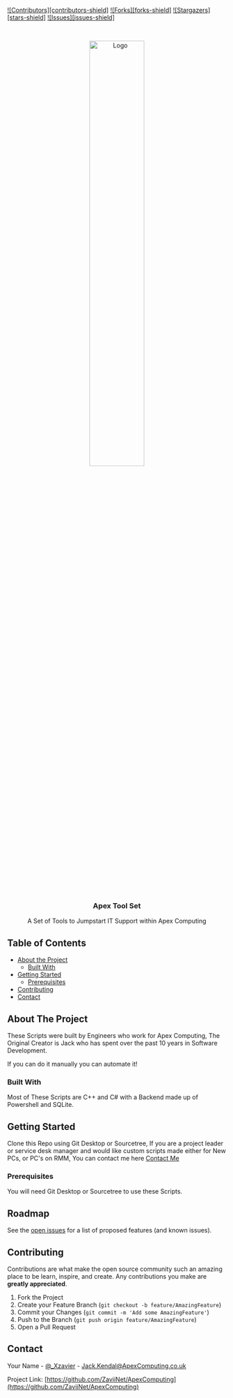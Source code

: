 <!--
*** Thanks for checking out this README Template. If you have a suggestion that would
*** make this better, please fork the repo and create a pull request or simply open
*** an issue with the tag "enhancement".
*** Thanks again! Now go create something AMAZING! :D
-->





<!-- PROJECT SHIELDS -->
<!--
*** I'm using markdown "reference style" links for readability.
*** Reference links are enclosed in brackets [ ] instead of parentheses ( ).
*** See the bottom of this document for the declaration of the reference variables
*** for contributors-url, forks-url, etc. This is an optional, concise syntax you may use.
*** https://www.markdownguide.org/basic-syntax/#reference-style-links
-->
[![Contributors][contributors-shield]][contributors-url]
[![Forks][forks-shield]][forks-url]
[![Stargazers][stars-shield]][stars-url]
[![Issues][issues-shield]][issues-url]



<!-- PROJECT LOGO -->
<br />
<p align="center">
  <a href="https://www.apexcomputing.co.uk">
    <img src="https://www.apexcomputing.co.uk/wp-content/uploads/2020/02/apex-logo-updated.gif" alt="Logo" width="50%" height="50%">
  </a>

  <h3 align="center">Apex Tool Set</h3>

  <p align="center">
    A Set of Tools to Jumpstart IT Support within Apex Computing
  </p>
</p>



<!-- TABLE OF CONTENTS -->
## Table of Contents

* [About the Project](#about-the-project)
  * [Built With](#built-with)
* [Getting Started](#getting-started)
  * [Prerequisites](#prerequisites)
* [Contributing](#contributing)
* [Contact](#contact)



<!-- ABOUT THE PROJECT -->
## About The Project
These Scripts were built by Engineers who work for Apex Computing, The Original Creator is Jack who has spent over the past 10 years in Software Development.

If you can do it manually you can automate it!

### Built With
Most of These Scripts are C++ and C# with a Backend made up of Powershell and SQLite.



<!-- GETTING STARTED -->
## Getting Started
Clone this Repo using Git Desktop or Sourcetree,
If you are a project leader or service desk manager and would like custom scripts made either for New PCs, or PC's on RMM, You can contact me here <a href=mailto:jack.kendal@apexcomputing.co.uk>Contact Me</a>

### Prerequisites

You will need Git Desktop or Sourcetree to use these Scripts.


<!-- ROADMAP -->
## Roadmap

See the [open issues](https://github.com/ZaviiNet/ApexComputing/issues) for a list of proposed features (and known issues).



<!-- CONTRIBUTING -->
## Contributing

Contributions are what make the open source community such an amazing place to be learn, inspire, and create. Any contributions you make are **greatly appreciated**.

1. Fork the Project
2. Create your Feature Branch (`git checkout -b feature/AmazingFeature`)
3. Commit your Changes (`git commit -m 'Add some AmazingFeature'`)
4. Push to the Branch (`git push origin feature/AmazingFeature`)
5. Open a Pull Request


<!-- CONTACT -->
## Contact

Your Name - [@_Xzavier](https://twitter.com/_Xzavier) - Jack.Kendal@ApexComputing.co.uk

Project Link: [https://github.com/ZaviiNet/ApexComputing](https://github.com/ZaviiNet/ApexComputing)




<!-- MARKDOWN LINKS & IMAGES -->
<!-- https://www.markdownguide.org/basic-syntax/#reference-style-links -->
[contributors-url]: https://github.com/ZaviiNet/ApexComputing/graphs/contributors
[forks-url]: https://github.com/ZaviiNet/ApexComputing/network/members
[stars-url]: https://github.com/ZaviiNet/ApexComputing/stargazers
[issues-url]: https://github.com/ZaviiNet/ApexComputing/issues
